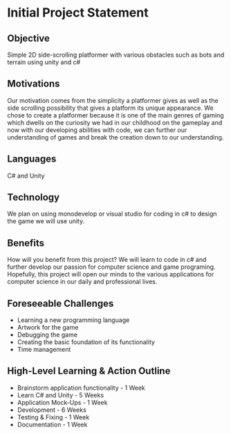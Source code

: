 # Initial Project Statement

## Objective
Simple 2D side-scrolling platformer with various obstacles such as bots and terrain using unity and c#

## Motivations
Our motivation comes from the simplicity a platformer gives as well as the side scrolling possibility that gives a platform its unique appearance. We chose to create a platformer because it is one of the main genres of gaming which dwells on the curiosity we had in our childhood on the gameplay and now with our developing abilities with code, we can further our understanding of games and break the creation down to our understanding.  

## Languages
C# and Unity 

## Technology
We plan on using monodevelop or visual studio for coding in c#
to design the game we will use unity.

## Benefits
How will you benefit from this project?
We will learn to code in c# and further develop our passion for computer science and game programing. Hopefully, this project will open our minds to the various applications for computer science in our daily and professional lives. 

## Foreseeable Challenges
- Learning a new programming language 
- Artwork for the game
- Debugging the game
- Creating the basic foundation of its functionality
- Time management 



## High-Level Learning & Action Outline
 * Brainstorm application functionality - 1 Week
 * Learn C# and Unity - 5 Weeks
 * Application Mock-Ups - 1 Week
 * Development - 6 Weeks
 * Testing & Fixing - 1 Week
 * Documentation - 1 Week
